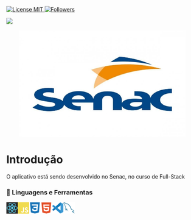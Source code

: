 <p>
  <a href="https://opensource.org/licenses/MIT">
    <img src="https://img.shields.io/badge/License-MIT-blue.svg" alt="License MIT">   
    <img src="https://img.shields.io/github/followers/andrecomegno.svg" alt="Followers">
  </a>
</p>

<p align="left">
<img src="http://img.shields.io/static/v1?label=STATUS&message=EM%20DESENVOLVIMENTO&color=GREEN&style=for-the-badge"/>
</p>

<div>
  <p align="center">
    <img src="public/image/logo.jpg" alt="Logo" height="280">
  </p>
</div>

# Introdução
<p> O aplicativo está sendo desenvolvido no Senac, no curso de Full-Stack </p>

### 👾 Linguagens e Ferramentas
<img align="left" alt="React" width="30px" src="https://github.com/andrecomegno/andrecomegno/blob/main/icon/react.png" />
<img align="left" alt="JavaScript" width="30px" src="https://github.com/andrecomegno/andrecomegno/blob/main/icon/javascript.png" />
<img align="left" alt="CSS" width="30px" src="https://github.com/andrecomegno/andrecomegno/blob/main/icon/css3.png" />
<img align="left" alt="HTML" width="30px" src="https://github.com/andrecomegno/andrecomegno/blob/main/icon/html5.png" />
<img align="left" alt="VSCode" width="30px" src="https://github.com/andrecomegno/andrecomegno/blob/main/icon/vscode.png" />
<img align="left" alt="MySQL" width="30px" src="https://github.com/andrecomegno/andrecomegno/blob/main/icon/mysql.png" />
<br>

#

